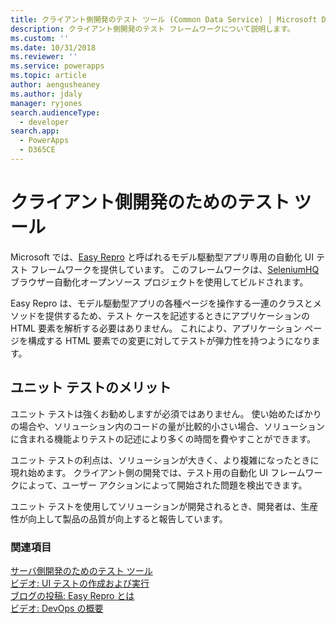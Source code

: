 ```yaml
---
title: クライアント側開発のテスト ツール (Common Data Service) | Microsoft Docs
description: クライアント側開発のテスト フレームワークについて説明します。
ms.custom: ''
ms.date: 10/31/2018
ms.reviewer: ''
ms.service: powerapps
ms.topic: article
author: aengusheaney
ms.author: jdaly
manager: ryjones
search.audienceType:
  - developer
search.app:
  - PowerApps
  - D365CE
---
```

# <a name="testing-tools-for-client-side-development"></a>クライアント側開発のためのテスト ツール

Microsoft では、[Easy Repro](https://github.com/Microsoft/EasyRepro) と呼ばれるモデル駆動型アプリ専用の自動化 UI テスト フレームワークを提供しています。 このフレームワークは、[SeleniumHQ](https://www.seleniumhq.org/) ブラウザー自動化オープンソース プロジェクトを使用してビルドされます。

Easy Repro は、モデル駆動型アプリの各種ページを操作する一連のクラスとメソッドを提供するため、テスト ケースを記述するときにアプリケーションの HTML 要素を解析する必要はありません。 これにより、アプリケーション ページを構成する HTML 要素での変更に対してテストが弾力性を持つようになります。

## <a name="benefits-of-unit-testing"></a>ユニット テストのメリット

ユニット テストは強くお勧めしますが必須ではありません。 使い始めたばかりの場合や、ソリューション内のコードの量が比較的小さい場合、ソリューションに含まれる機能よりテストの記述により多くの時間を費やすことができます。

ユニット テストの利点は、ソリューションが大きく、より複雑になったときに現れ始めます。 クライアント側の開発では、テスト用の自動化 UI フレームワークによって、ユーザー アクションによって開始された問題を検出できます。  

ユニット テストを使用してソリューションが開発されるとき、開発者は、生産性が向上して製品の品質が向上すると報告しています。

### <a name="see-also"></a>関連項目

[サーバ側開発のためのテスト ツール](../common-data-service/testing-tools-server.md)<br />
[ビデオ: UI テストの作成および実行](https://youtu.be/ryWgK34Akt0)<br />
[ブログの投稿: Easy Repro とは](http://www.itaintboring.com/dynamics-crm/easy-repro-what-is-it/)<br />
[ビデオ: DevOps の概要](https://youtu.be/AorM792M8nY)
